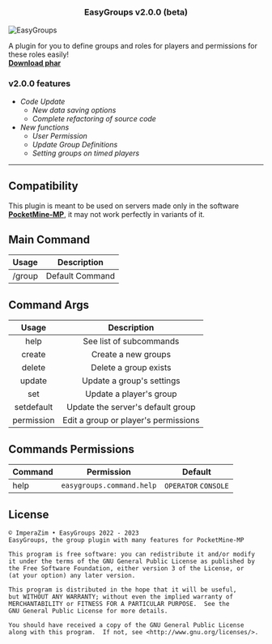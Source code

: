 # <h3 align="center">EasyGroups v2.0.0 (beta)</h3> 
![EasyGroups](https://media.discordapp.net/attachments/645792232632221729/1032113968845697034/57_Sem_Titulo_20221018041500.png)

A plugin for you to define groups and roles for players and permissions for these roles easily! <br> **[Download phar]()**
### v2.0.0 features
- *Code Update*
  - *New data saving options*
  - *Complete refactoring of source code*
- *New functions*
  - *User Permission*
  - *Update Group Definitions*
  - *Setting groups on timed players*
- - - -
## Compatibility 
This plugin is meant to be used on servers made only in the software **[PocketMine-MP](https://github.com/pmmp/PocketMine-MP)**, it may not work perfectly in variants of it.

## Main Command
| Usage |   Description   |
| :---: | :---------: |
| /group | Default Command |

## Command Args
| Usage | Description |
| :-----: | :---------: | 
| help | See list of subcommands |
| create | Create a new groups | 
| delete | Delete a group exists |
| update | Update a group's settings |
|  set   | Update a player's group |
| setdefault | Update the server's default group |
| permission | Edit a group or player's permissions |

## Commands Permissions
| Command | Permission | Default |
| ------- | ---------- | ------- |
| help | `easygroups.command.help` | `OPERATOR` `CONSOLE` |

## License
```
© ImperaZim • EasyGroups 2022 - 2023
EasyGroups, the group plugin with many features for PocketMine-MP

This program is free software: you can redistribute it and/or modify
it under the terms of the GNU General Public License as published by
the Free Software Foundation, either version 3 of the License, or
(at your option) any later version.

This program is distributed in the hope that it will be useful,
but WITHOUT ANY WARRANTY; without even the implied warranty of
MERCHANTABILITY or FITNESS FOR A PARTICULAR PURPOSE.  See the
GNU General Public License for more details.

You should have received a copy of the GNU General Public License
along with this program.  If not, see <http://www.gnu.org/licenses/>.
``` 
